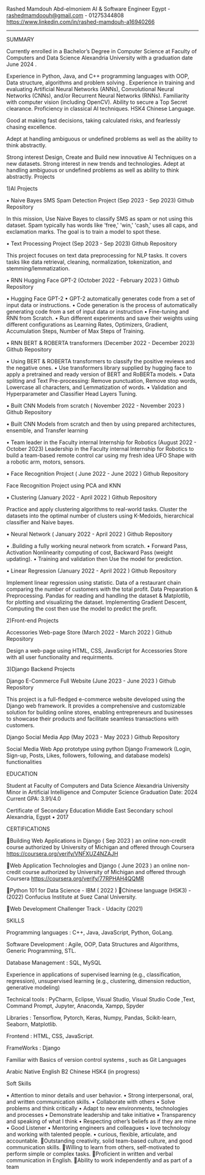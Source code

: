 
Rashed Mamdouh Abd-elmoniem
AI & Software Engineer
Egypt   -  rashedmamdoouh@gmail.com   -   01275344808
https://www.linkedin.com/in/rashed-mamdouh-a16940266
_____________________________________________________

SUMMARY 

Currently enrolled in a Bachelor’s Degree in Computer Science at Faculty of Computers and Data Science Alexandria University with a graduation date June 2024 .

Experience in Python, Java, and C++ programming languages with OOP, Data structure, algorithms and problem solving .
Experience in training and evaluating Artificial Neural Networks (ANNs), Convolutional Neural Networks (CNNs), and/or Recurrent Neural Networks (RNNs).
Familiarity with computer vision (including OpenCV).
Ability to secure a Top Secret clearance.
Proficiency in classical AI techniques.
HSK4 Chinese Language.

Good at making fast decisions, taking calculated risks, and fearlessly chasing excellence. 

Adept at handling ambiguous or undefined problems as well as the ability to think abstractly.

Strong interest Design, Create and Build new innovative AI Techniques on a new datasets. 
Strong interest in new trends and technologies. 
Adept at handling ambiguous or undefined problems as well as ability to think abstractly.
Projects

1)AI Projects

• Naive Bayes SMS Spam Detection Project (Sep 2023 - Sep 2023)
Github Repository

In this mission, Use Naive Bayes to classify SMS as spam or not using this dataset. Spam typically has words like 'free,' 'win,' 'cash,' uses all caps, and exclamation marks. The goal is to train a model to spot these.

• Text Processing Project (Sep 2023 - Sep 2023)
Github Repository

This project focuses on text data preprocessing for NLP tasks. It covers tasks like data retrieval, cleaning, normalization, tokenization, and stemming/lemmatization.

• RNN Hugging Face GPT-2  (October 2022 - February 2023 )
Github Repository

• Hugging Face GPT-2 
• GPT-2 automatically generates code from a set of input data or instructions. 
• Code generation is the process of automatically generating code from a set of input data or instruction 
• Fine-tuning and RNN from Scratch. 
• Run different experiments and save their weights using different configurations as Learning Rates, Optimizers, Gradient, Accumulation 
Steps, Number of Max Steps of Training. 

• RNN  BERT & ROBERTA transformers (December 2022 - December 2023) 
Github Repository

• Using BERT & ROBERTA transformers to classify the positive reviews and the negative ones. 
• Use transformers library supplied by hugging face to apply a pretrained and ready version of BERT and RoBERTa models. 
• Data spliting and Text Pre-processing: Remove punctuation, Remove stop words, Lowercase all characters, and Lemmatization of words. 
• Validation and Hyperparameter and Classifier Head Layers Tuning. 

• Built CNN Models from scratch ( November 2022 - November 2023 )
Github Repository

• Built CNN Models from scratch and then by using prepared architectures, ensemble, and Transfer learning 

• Team leader in the Faculty internal Internship for Robotics 
(August 2022 - October 2023) 
Leadership in the Faculty internal Internship for Robotics to build a team-based remote control car using my fresh idea UFO Shape with a robotic arm, motors, sensors.

• Face Recognition Project ( June 2022 - June 2022 )
Github Repository

Face Recognition Project using PCA and KNN 

• Clustering (January 2022 - April 2022 )
Github Repository

 Practice and apply clustering algorithms to real-world tasks. 
Cluster the datasets into the optimal number of clusters using K-Medoids, hierarchical classifier and Naive bayes. 

• Neural Network ( January 2022 - April 2022 )
Github Repository

• .Building a fully working neural network from scratch. 
• Forward Pass, Activation Nonlinearity computing of cost, Backward Pass (weight updating). 
• Training and validation then Use the model for prediction. 

• Linear Regression (January 2022 - April 2022 )
Github Repository

Implement linear regression using statistic. 
Data of a restaurant chain comparing the number of customers with the total profit. 
Data Preparation & Preprocessing. 
Pandas for reading and handling the dataset & Matplotlib, for plotting and visualizing the dataset. 
Implementing Gradient Descent, Computing the cost then use the model to predict the profit. 


2)Front-end Projects

Accessories Web-page Store (March 2022 - March 2022 )
Github Repository

Design a web-page using HTML, CSS, JavaScript for Accessories Store with all user functionality and requirments.


3)Django Backend Projects

Django E-Commerce Full Website  (June 2023 - June 2023 )
Github Repository

This project is a full-fledged e-commerce website developed using the Django web framework. It provides a comprehensive and customizable solution for building online stores, enabling entrepreneurs and businesses to showcase their products and facilitate seamless transactions with customers.

Django Social Media App  (May 2023 - May 2023 )
Github Repository

Social Media Web App prototype using python Django Framework (Login, Sign-up, Posts, Likes, followers, following, and database models) functionalities

EDUCATION 

Student at Faculty of Computers and Data Science Alexandria University 
Minor in Artificial Intelligence and Computer Science 
Graduation Date: 2024 
Current GPA: 3.91/4.0 

Certificate of Secondary Education 
Middle East Secondary school Alexandria, Egypt • 2017 


CERTIFICATIONS 

Building Web Applications in Django ( Sep 2023 )
an online non-credit course authorized by University of Michigan and offered through Coursera 
https://coursera.org/verify/VNFXUZ4NZAJH

Web Application Technologies and Django ( June 2023 )
an online non-credit course authorized by University of Michigan and offered through Coursera
https://coursera.org/verify/77RPHAH4QQMR

Python 101 for Data Science - IBM  ( 2022 )
Chinese language (HSK3) -(2022)
Confucius Institute at Suez Canal University.

Web Development Challenger Track - Udacity (2021)

SKILLS 

Programming languages :
C++, Java, JavaScript, Python, GoLang.

Software Development :
Agile, OOP, Data Structures and Algorithms, Generic Programming, STL.

Database Management :
SQL, MySQL

Experience in applications of supervised learning (e.g., classification, regression), unsupervised learning (e.g., clustering, dimension reduction, generative modeling)

Technical tools :
PyCharm, Eclipse, Visual Studio, Visual Studio Code ,Text, Command Prompt, Jupyter, Anaconda, Xampp, Spyder 

Libraries :
Tensorflow, Pytorch, Keras, Numpy, Pandas, Scikit-learn, Seaborn, Matplotlib.

Frontend :
HTML, CSS, JavaScript.

FrameWorks :
Django

Familiar with Basics of version control systems , such as Git
Languages 

Arabic Native
English B2 
Chinese HSK4 (in progress)	


Soft Skills 

• Attention to minor details and user behavior. 
• Strong interpersonal, oral, and written communication skills. 
• Collaborate with others 
• Solve problems and think critically 
• Adapt to new environments, technologies and processes 
• Demonstrate leadership and take initiative 
• Transparency and speaking of what I think 
• Respecting other’s beliefs as if they are mine 
• Good Listener 
• Mentoring engineers and colleagues
• love technology and working with  talented people.
• curious, flexible, articulate, and accountable.
Outstanding creativity, solid team-based culture, and good communication skills.
Willing to learn from others, self-motivated to perform simple or complex tasks.
Proficient in written and verbal communication in English.
Ability to work independently and as part of a team
